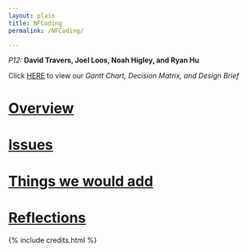 ```yaml
---
layout: plain
title: NFCoding
permalink: /NFCoding/

---
```



<p><i>P12: </i><b>David Travers, Joel Loos, Noah Higley, and Ryan Hu</b></p>
<p></p>
<p>Click <a href="/NFCoding/docs/">HERE</a> to view our <i>Gantt Chart, Decision Matrix, and Design Brief</i></p>
<h1><a href="/NFCoding/overview/">Overview</a></h1>

<h1><a href="/NFCoding/issues/">Issues</a></h1>

<h1><a href="/NFCoding/things-to-add/">Things we would add</a></h1>

<h1><a href="/NFCoding/reflection/">Reflections</a></h1>


{% include credits.html %}
